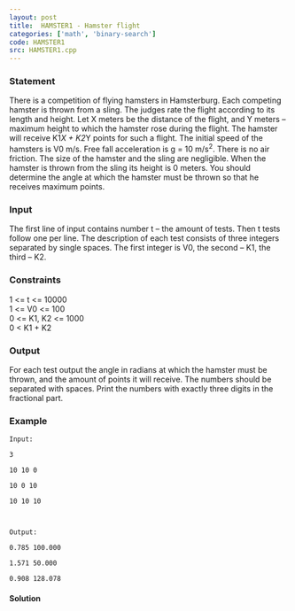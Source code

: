 ```yaml
---
layout: post
title:  HAMSTER1 - Hamster flight
categories: ['math', 'binary-search']
code: HAMSTER1
src: HAMSTER1.cpp
---
```


### **Statement**

There is a competition of flying hamsters in Hamsterburg. Each competing
hamster is thrown from a sling. The judges rate the flight according to its
length and height. Let X meters be the distance of the flight, and Y meters –
maximum height to which the hamster rose during the flight. The hamster will
receive K1*X + K2*Y points for such a flight. The initial speed of the
hamsters is V0 m/s. Free fall acceleration is g = 10 m/s<sup>2</sup>.
There is no air friction. The size of the hamster and the sling are
negligible. When the hamster is thrown from the sling its height is 0 meters.
You should determine the angle at which the hamster must be thrown so that he
receives maximum points.

### Input

The first line of input contains number t – the amount of tests. Then t tests
follow one per line. The description of each test consists of three integers
separated by single spaces. The first integer is V0, the second – K1, the
third – K2.

### Constraints

1 <= t <= 10000  
1 <= V0 <= 100  
0 <= K1, K2 <= 1000  
0 < K1 + K2

### Output

For each test output the angle in radians at which the hamster must be thrown,
and the amount of points it will receive. The numbers should be separated with
spaces. Print the numbers with exactly three digits in the fractional part.

### Example

    
    
    Input:
    3
    10 10 0
    10 0 10
    10 10 10
    
    Output:
    0.785 100.000
    1.571 50.000
    0.908 128.078
    



#### **Solution**



